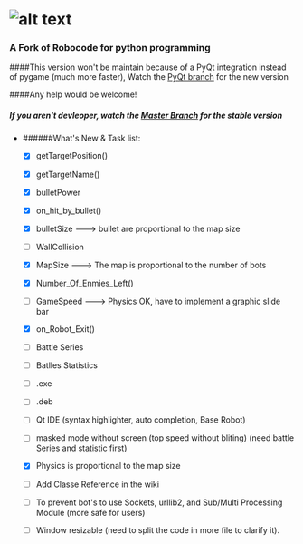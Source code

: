 ![alt text](https://github.com/turkishviking/Python-Robocode/blob/master/Python-Robocode/robotImages/robotTitre.png?raw=true "Python-Robocode")
===============
 


### A Fork of Robocode for python programming

####This version won't be maintain because of a PyQt integration instead of pygame (much more faster), Watch the [PyQt branch](https://github.com/turkishviking/Python-Robocode/tree/PyQt-Robocode) for the new version

####Any help would be welcome!


##### If you aren't devleoper, watch the [Master Branch](https://github.com/turkishviking/Python-Robocode/) for the stable version



* ######What's New & Task list:

    - [x]  getTargetPosition()
    - [x]  getTargetName()
    - [x]  bulletPower
    - [x]  on_hit_by_bullet()
    - [x]  bulletSize  ---> bullet are proportional to the map size
    - [ ]  WallCollision
    - [x]  MapSize --->  The map is proportional to the number of bots
    - [x]  Number_Of_Enmies_Left()
    - [ ]  GameSpeed  ---> Physics OK, have to implement a graphic slide bar
    - [x]  on_Robot_Exit()
    - [ ]  Battle Series
    - [ ]  Batlles Statistics
    - [ ]  .exe
    - [ ]  .deb
    - [ ]  Qt IDE (syntax highlighter, auto completion, Base Robot)
    - [ ]  masked mode without screen (top speed without bliting) (need battle Series and statistic first)
    - [x]  Physics is proportional to the map size
    - [ ]  Add Classe Reference in the wiki
    - [ ]  To prevent bot's to use Sockets, urllib2, and Sub/Multi Processing Module (more safe for users)
    - [ ]  Window resizable (need to split the code in more file to clarify it).



  



